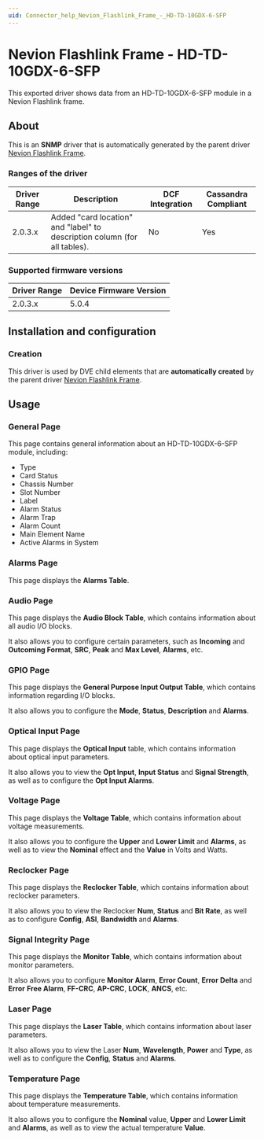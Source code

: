 ```yaml
---
uid: Connector_help_Nevion_Flashlink_Frame_-_HD-TD-10GDX-6-SFP
---
```


# Nevion Flashlink Frame - HD-TD-10GDX-6-SFP

This exported driver shows data from an HD-TD-10GDX-6-SFP module in a Nevion Flashlink frame.

## About

This is an **SNMP** driver that is automatically generated by the parent driver [Nevion Flashlink Frame](xref:Connector_help_Nevion_Flashlink_Frame).

### Ranges of the driver

| **Driver Range** | **Description**                                                           | **DCF Integration** | **Cassandra Compliant** |
|------------------|---------------------------------------------------------------------------|---------------------|-------------------------|
| 2.0.3.x          | Added "card location" and "label" to description column (for all tables). | No                  | Yes                     |

### Supported firmware versions

| **Driver Range** | **Device Firmware Version** |
|------------------|-----------------------------|
| 2.0.3.x          | 5.0.4                       |

## Installation and configuration

### Creation

This driver is used by DVE child elements that are **automatically created** by the parent driver [Nevion Flashlink Frame](xref:Connector_help_Nevion_Flashlink_Frame).

## Usage

### General Page

This page contains general information about an HD-TD-10GDX-6-SFP module, including:

- Type
- Card Status
- Chassis Number
- Slot Number
- Label
- Alarm Status
- Alarm Trap
- Alarm Count
- Main Element Name
- Active Alarms in System

### Alarms Page

This page displays the **Alarms Table**.

### Audio Page

This page displays the **Audio Block** **Table**, which contains information about all audio I/O blocks.

It also allows you to configure certain parameters, such as **Incoming** and **Outcoming Format**, **SRC**, **Peak** and **Max Level**, **Alarms**, etc.

### GPIO Page

This page displays the **General Purpose Input Output Table**, which contains information regarding I/O blocks.

It also allows you to configure the **Mode**, **Status**, **Description** and **Alarms**.

### Optical Input Page

This page displays the **Optical Input** table, which contains information about optical input parameters.

It also allows you to view the **Opt Input**, **Input Status** and **Signal Strength**, as well as to configure the **Opt Input Alarms**.

### Voltage Page

This page displays the **Voltage Table**, which contains information about voltage measurements.

It also allows you to configure the **Upper** and **Lower Limit** and **Alarms**, as well as to view the **Nominal** effect and the **Value** in Volts and Watts.

### Reclocker Page

This page displays the **Reclocker Table**, which contains information about reclocker parameters.

It also allows you to view the Reclocker **Num**, **Status** and **Bit Rate**, as well as to configure **Config**, **ASI**, **Bandwidth** and **Alarms**.

### Signal Integrity Page

This page displays the **Monitor** **Table**, which contains information about monitor parameters.

It also allows you to configure **Monitor Alarm**, **Error Count**, **Error** **Delta** and **Error** **Free Alarm**, **FF-CRC**, **AP-CRC**, **LOCK**, **ANCS**, etc.

### Laser Page

This page displays the **Laser Table**, which contains information about laser parameters.

It also allows you to view the Laser **Num**, **Wavelength**, **Power** and **Type**, as well as to configure the **Config**, **Status** and **Alarms**.

### Temperature Page

This page displays the **Temperature Table**, which contains information about temperature measurements.

It also allows you to configure the **Nominal** value, **Upper** and **Lower Limit** and **Alarms**, as well as to view the actual temperature **Value**.
